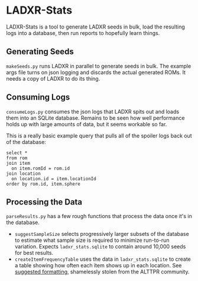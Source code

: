 # LADXR-Stats
LADXR-Stats is a tool to generate LADXR seeds in bulk, load the resulting logs into a database, then run reports to hopefully learn things.

## Generating Seeds
`makeSeeds.py` runs LADXR in parallel to generate seeds in bulk. The example args file turns on json logging and discards the actual generated ROMs. It needs a copy of LADXR to do its thing.

## Consuming Logs
`consumeLogs.py` consumes the json logs that LADXR spits out and loads them into an SQLite database. Remains to be seen how well performance holds up with large amounts of data, but it seems workable so far.

This is a really basic example query that pulls all of the spoiler logs back out of the database:
```
select *
from rom
join item
  on item.romId = rom.id
join location
  on location.id = item.locationId
order by rom.id, item.sphere
```

## Processing the Data
`parseResults.py` has a few rough functions that process the data once it's in the database.

- `suggestSampleSize` selects progressively larger subsets of the database to estimate what sample size is required to minimize run-to-run variation. Expects `ladxr_stats.sqlite` to contain around 10,000 seeds for best results.
- `createItemFrequencyTable` uses the data in `ladxr_stats.sqlite` to create a table showing how often each item shows up in each location. See [suggested formatting](https://docs.google.com/spreadsheets/d/1fYG7p9YDfY1eE3eNhBL02JhMHmFbWfvb7rgd81bnsVc/edit?usp=sharing), shamelessly stolen from the ALTTPR community.
